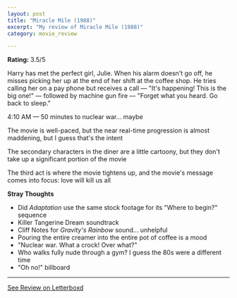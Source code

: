 ```yaml
---
layout: post
title: "Miracle Mile (1988)"
excerpt: "My review of Miracle Mile (1988)"
category: movie_review

---
```


**Rating:** 3.5/5

Harry has met the perfect girl, Julie. When his alarm doesn't go off, he misses picking her up at the end of her shift at the coffee shop. He tries calling her on a pay phone but receives a call — "It's happening! This is the big one!" — followed by machine gun fire — "Forget what you heard. Go back to sleep."

4:10 AM — 50 minutes to nuclear war... maybe

The movie is well-paced, but the near real-time progression is almost maddening, but I guess that's the intent

The secondary characters in the diner are a little cartoony, but they don't take up a significant portion of the movie

The third act is where the movie tightens up, and the movie's message comes into focus: love will kill us all

<b>Stray Thoughts</b>
* Did <i>Adaptation </i>use the same stock footage for its "Where to begin?" sequence
* Killer Tangerine Dream soundtrack
* Cliff Notes for <i>Gravity's Rainbow</i> sound... unhelpful 
* Pouring the entire creamer into the entire pot of coffee is a mood
* "Nuclear war. What a crock! Over what?"
* Who walks fully nude through a gym? I guess the 80s were a different time
* "Oh no!" billboard

<hr>

[See Review on Letterboxd](https://boxd.it/4GgPXF)
